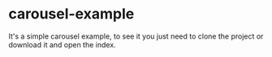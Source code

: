 # carousel-example

It's a simple carousel example, to see it you just need to clone the project or download it and open the index.
